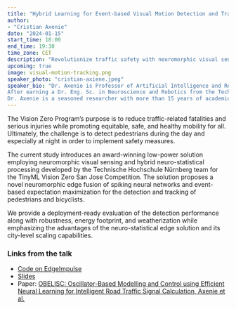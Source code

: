 ```yaml
---
title: "Hybrid Learning for Event-based Visual Motion Detection and Tracking of Pedestrians"
author:
- "Cristian Axenie"
date: "2024-01-15"
start_time: 18:00
end_time: 19:30
time_zone: CET
description: "Revolutionize traffic safety with neuromorphic visual sensing. Explore award-winning solutions for pedestrian detection and tracking, emphasizing sustainability and city-level deployment. Join Dr. Cristian Axenie in this groundbreaking AI exploration"
upcoming: true
image: visual-motion-tracking.png
speaker_photo: "cristian-axiene.jpeg"
speaker_bio: "Dr. Axenie is Professor of Artificial Intelligence and Research Group Leader in Cognitive Neurocomputing at the Technische Hochschule Nürnberg Georg Simon Ohm in Germany. <br><br>
After earning a Dr. Eng. Sc. in Neuroscience and Robotics from the Technical University of Munich in 2016, Dr. Axenie joined the Huawei Research Center in Munich. Between 2017 and 2023 Dr. Axenie was Staff Research Engineer with Huawei Research Center. At the same time, Dr. Axenie was the Principal Investigator and Head of the Audi Konfuzius-Institut Ingolstadt Laboratory at the Technische Hochschule Ingolstadt. <br><br>
Dr. Axenie is a seasoned researcher with more than 15 years of academic research and more than 10 years of industrial research experience. His research was disseminated in more than 50 peer-reviewed publications and more than 10 patents. Currently Dr. Axenie focuses on sustainable and efficient deployment of intelligent algorithms for sensor fusion and closed-loop control."
---
```


The Vision Zero Program’s purpose is to reduce traffic-related fatalities and serious injuries while promoting equitable, safe, and healthy mobility for all. Ultimately, the challenge is to detect pedestrians during the day and especially at night in order to implement safety measures.

The current study introduces an award-winning low-power solution employing neuromorphic visual sensing and hybrid neuro-statistical processing developed by the Technische Hochschule Nürnberg team for the TinyML Vision Zero San Jose Competition. The solution proposes a novel neuromorphic edge fusion of spiking neural networks and event-based expectation maximization for the detection and tracking of pedestrians and bicyclists. 

We provide a deployment-ready evaluation of the detection performance along with robustness, energy footprint, and weatherization while emphasizing the advantages of the neuro-statistical edge solution and its city-level scaling capabilities.

### Links from the talk
* [Code on EdgeImpulse](https://studio.edgeimpulse.com/public/265655/latest)
* [Slides](https://drive.google.com/file/d/1ftEtZ9SQ_4gIYwRWwU-ncnBJQO_zZwM_/view)
* Paper: [OBELISC: Oscillator-Based Modelling and Control using Efficient Neural Learning for Intelligent Road Traffic Signal Calculation, Axenie et al.](https://2021.ecmlpkdd.org/wp-content/uploads/2021/07/sub_394.pdf)
